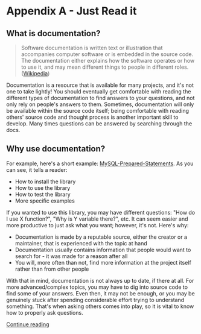 # Appendix A - Just Read it

## What is documentation?
> Software documentation is written text or illustration that accompanies computer software or is embedded in the source code. The documentation either explains how the software operates or how to use it, and may mean different things to people in different roles. ([Wikipedia](https://en.wikipedia.org/wiki/Software_documentation))

Documentation is a resource that is available for many projects, and it's not one to take lightly! You should eventually get comfortable with reading the different types of documentation to find answers to your questions, and not only rely on people's answers to them. Sometimes, documentation will only be available within the source code itself; being comfortable with reading others' source code and thought process is another important skill to develop. Many times questions can be answered by searching through the docs.

## Why use documentation?
For example, here's a short example: [MySQL-Prepared-Statements](https://github.com/PatrickGTR/MySQL-Prepared-Statements). As you can see, it tells a reader:
- How to install the library
- How to use the library
- How to test the library
- More specific examples

If you wanted to use this library, you may have different questions: "How do I use X function?", "Why is Y variable there?", etc. It can seem easier and more productive to just ask what you want; however, it's not. Here's why:
- Documentation is made by a reputable source, either the creator or a maintainer, that is experienced with the topic at hand
- Documentation usually contains information that people would want to search for - it was made for a reason after all
- You will, more often than not, find more information at the project itself rather than from other people

With that in mind, documentation is not always up to date, if there at all. For more advanced/complex topics, you may have to dig into source code to find some of your answers. Even then, it may not be enough, or you may be genuinely stuck after spending considerable effort trying to understand something. That's when asking others comes into play, so it is vital to know how to properly ask questions.

[Continue reading](ASK.md)